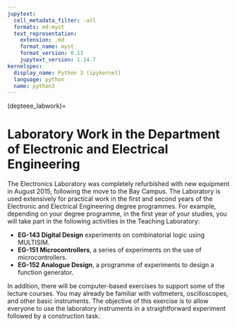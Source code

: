 ```yaml
---
jupytext:
  cell_metadata_filter: -all
  formats: md:myst
  text_representation:
    extension: .md
    format_name: myst
    format_version: 0.13
    jupytext_version: 1.14.7
kernelspec:
  display_name: Python 3 (ipykernel)
  language: python
  name: python3
---
```


(depteee_labwork)=
# Laboratory Work in the Department of Electronic and Electrical Engineering

The Electronics Laboratory was completely refurbished with new equipment in August 2015, following the move to the Bay Campus. The Laboratory is used extensively for practical work in the first and second years of the Electronic and Electrical Engineering degree programmes. For example, depending on your degree programme, in the first year of your studies, you will take part in the following activities in the Teaching Laboratory:

- **EG-143 Digital Design** experiments on combinatorial logic using MULTISIM.
- **EG-151 Microcontrollers**, a series of experiments on the use of microcontrollers.
- **EG-152 Analogue Design**, a programme of experiments to design a function generator.

In addition, there will be computer-based exercises to support some of the lecture courses. You may already be familiar with voltmeters, oscilloscopes, and other basic instruments. The objective of this exercise is to allow everyone to use the laboratory instruments in a straightforward experiment followed by a construction task.